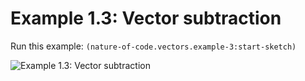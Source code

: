 # Example 1.3: Vector subtraction

Run this example: `(nature-of-code.vectors.example-3:start-sketch)`

![Example 1.3: Vector subtraction](https://raw.githubusercontent.com/mark-gerarts/nature-of-code/master/screenshots/Example%201.3%3A%20Vector%20subtraction.gif)